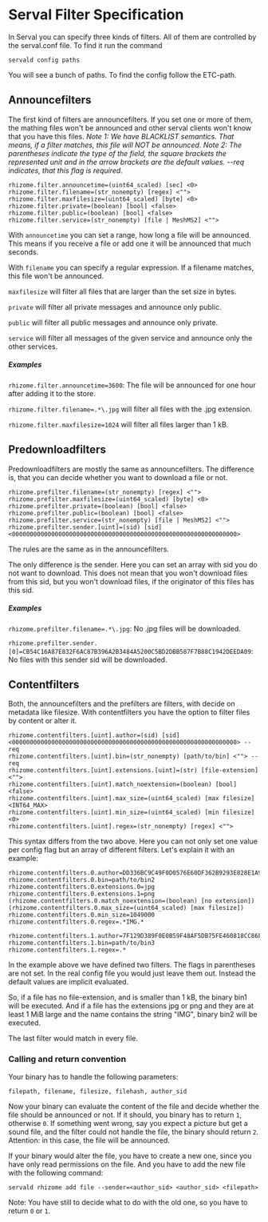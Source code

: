 # Serval Filter Specification #

In Serval you can specify three kinds of filters. All of them are controlled by the serval.conf file. To find it run the command

```
servald config paths
```
You will see a bunch of paths. To find the config follow the ETC-path.

## Announcefilters ##
The first kind of filters are announcefilters. If you set one or more of them, the mathing files won't be announced and other serval clients won't know that you have this files.
*Note 1: We have BLACKLIST semantics. That means, if a filter matches, this file will NOT be announced.*
*Note 2: The parentheses indicate the type of the field, the square brackets the represented unit and in the arrow brackets are the default values. --req indicates, that this flag is required.*

```
rhizome.filter.announcetime=(uint64_scaled) [sec] <0>
rhizome.filter.filename=(str_nonempty) [regex] <"">
rhizome.filter.maxfilesize=(uint64_scaled) [byte] <0>
rhizome.filter.private=(boolean) [bool] <false>
rhizome.filter.public=(boolean) [bool] <false>
rhizome.filter.service=(str_nonempty) [file | MeshMS2] <"">
```
With `announcetime` you can set a range, how long a file will be announced. This means if you receive a file or add one it will be announced that much seconds.

With `filename` you can specify a regular expression. If a filename matches, this file won't be announced.

`maxfilesize` will filter all files that are larger than the set size in bytes.

`private` will filter all private messages and announce only public.

`public` will filter all public messages and announce only private.

`service` will filter all messages of the given service and announce only the other services.

##### Examples #####
`rhizome.filter.announcetime=3600`: The file will be announced for one hour after adding it to the store.

`rhizome.filter.filename=.*\.jpg` will filter all files with the .jpg extension.

`rhizome.filter.maxfilesize=1024` will filter all files larger than 1 kB.

## Predownloadfilters ##
Predownloadfilters are mostly the same as announcefilters. The difference is, that you can decide whether you want to download a file or not.

```
rhizome.prefilter.filename=(str_nonempty) [regex] <"">
rhizome.prefilter.maxfilesize=(uint64_scaled) [byte] <0>
rhizome.prefilter.private=(boolean) [bool] <false>
rhizome.prefilter.public=(boolean) [bool] <false>
rhizome.prefilter.service=(str_nonempty) [file | MeshMS2] <"">
rhizome.prefilter.sender.[uint]=(sid) [sid] <000000000000000000000000000000000000000000000000000000000000000>
```

The rules are the same as in the announcefilters.

The only difference is the sender. Here you can set an array with sid you do not want to download. This does not mean that you won't download files from this sid, but you won't download files, if the originator of this files has this sid.

##### Examples #####
`rhizome.prefilter.filename=.*\.jpg`: No .jpg files will be downloaded.

`rhizome.prefilter.sender.[0]=CB54C16A87E832F6AC87B396A2B3484A5200C5BD2DBB587F7B88C1942DEEDA09`: No files with this sender sid will be downloaded.

## Contentfilters ##
Both, the announcefilters and the prefilters are filters, with decide on metadata like filesize. With contentfilters you have the option to filter files by content or alter it.

```
rhizome.contentfilters.[uint].author=(sid) [sid] <000000000000000000000000000000000000000000000000000000000000000> --req
rhizome.contentfilters.[uint].bin=(str_nonempty) [path/to/bin] <""> --req
rhizome.contentfilters.[uint].extensions.[uint]=(str) [file-extension] <"">
rhizome.contentfilters.[uint].match_noextension=(boolean) [bool] <false>
rhizome.contentfilters.[uint].max_size=(uint64_scaled) [max filesize] <INT64_MAX>
rhizome.contentfilters.[uint].min_size=(uint64_scaled) [min filesize] <0>
rhizome.contentfilters.[uint].regex=(str_nonempty) [regex] <"">
```

This syntax differs from the two above. Here you can not only set one value per config flag but an array of different filters. Let's explain it with an example:

```
rhizome.contentfilters.0.author=DD336BC9C49F0D0576E60DF362B9293E828E1A9E3E326D3A8BA117D0F93F66E4
rhizome.contentfilters.0.bin=path/to/bin2
rhizome.contentfilters.0.extensions.0=jpg
rhizome.contentfilters.0.extensions.1=png
(rhizome.contentfilters.0.match_noextension=(boolean) [no extension])
(rhizome.contentfilters.0.max_size=(uint64_scaled) [max filesize])
rhizome.contentfilters.0.min_size=1049000
rhizome.contentfilters.0.regex=.*IMG.*

rhizome.contentfilters.1.author=7F129D389F0E0B59F48AF5DB75FE460818CC86F5E06902303EB8BD1BBE0E3C48
rhizome.contentfilters.1.bin=path/to/bin3
rhizome.contentfilters.1.regex=.*
```

In the example above we have defined two filters. The flags in parentheses are not set. In the real config file you would just leave them out. Instead the default values are implicit evaluated.

So, if a file has no file-extension, and is smaller than 1 kB, the binary bin1 will be executed. And if a file has the extensions jpg or png and they are at least 1 MiB large and the name contains the string "IMG", binary bin2 will be executed.

The last filter would match in every file.

### Calling and return convention ###
Your binary has to handle the following parameters:

`filepath, filename, filesize, filehash, author_sid`

Now your binary can evaluate the content of the file and decide whether the file should be announced or not. If it should, you binary has to return `1`, otherwise `0`. If something went wrong, say you expect a picture but get a sound file, and the filter could not handle the file, the binary should return `2`. Attention: in this case, the file will be announced.

If your binary would alter the file, you have to create a new one, since you have only read permissions on the file. And you have to add the new file with the following command:

```
servald rhizome add file --sender=<author_sid> <author_sid> <filepath>
```

Note: You have still to decide what to do with the old one, so you have to return `0` or `1`.

